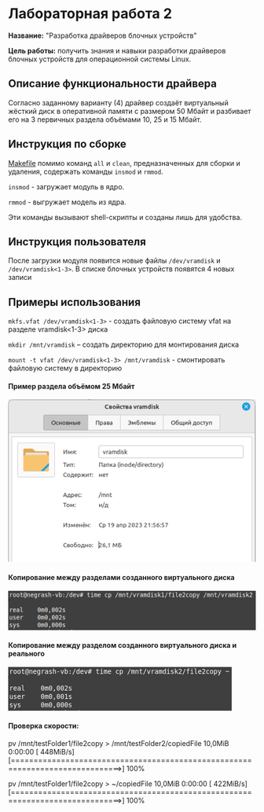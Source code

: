 # Лабораторная работа 2

**Название:** "Разработка драйверов блочных устройств"

**Цель работы:** получить знания и навыки разработки драйверов блочных устройств для операционной системы Linux.

## Описание функциональности драйвера
Согласно заданному варианту (4) драйвер создаёт виртуальный жёсткий диск в оперативной памяти с размером 50 Мбайт и разбивает его на 3 первичных раздела объёмами 10, 25 и 15 Мбайт.

## Инструкция по сборке
[Makefile](/lab2/Makefile) помимо команд `all` и `clean`, предназначенных для сборки и удаления, содержать команды `insmod` и `rmmod`.

`insmod` - загружает модуль в ядро.

`rmmod` - выгружает модель из ядра.

Эти команды вызывают shell-скрипты и созданы лишь для удобства.

## Инструкция пользователя
После загрузки модуля появится новые файлы `/dev/vramdisk` и `/dev/vramdisk<1-3>`. В списке блочных устройств появятся 4 новых записи

## Примеры использования
`mkfs.vfat /dev/vramdisk<1-3>` - создать файловую систему vfat на разделе vramdisk<1-3> диска

`mkdir /mnt/vramdisk` – создать директорию для монтирования диска

`mount -t vfat /dev/vramdisk<1-3> /mnt/vramdisk` - смонтировать файловую систему в директорию

#### Пример раздела объёмом 25 Мбайт
![раздел объёмом 25 Мбайт](/lab2/screenshots/25Mb_sample.png)

#### Копирование между разделами созданного виртуального диска
![копирование между разделами созданного виртуального диска](/lab2/screenshots/copy_virtual2virtual.png)

#### Копирование между разделом созданного виртуального диска и реального
![копирование между разделом созданного виртуального диска и реального](/lab2/screenshots/copy_virtual2real.png)

#### Проверка скорости:
pv /mnt/testFolder1/file2copy > /mnt/testFolder2/copiedFile
10,0MiB 0:00:00 [ 448MiB/s] [==============================================================================>] 100%

pv /mnt/testFolder1/file2copy > ~/copiedFile
10,0MiB 0:00:00 [ 422MiB/s] [==============================================================================>] 100%

